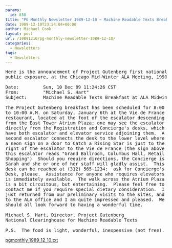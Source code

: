 ```yaml
---
params:
  id: 838
title: "PG Monthly Newsletter 1989-12-10 – Machine Readable Texts Breakfast at ALA Midwinter"
date: 1989-12-10T23:24:04+00:00
author: Michael Cook
layout: post
url: /19891210/pg-monthly-newsletter-1989-12-10/
categories:
  - Newsletters
tags:
  - Newsletters
---
```

<pre>Here is the announcement of Project Gutenberg first national
public exposure, at the Chicago Mid-Winter ALA Meeting, 1990:

Date:         Sun, 10 Dec 89 11:24:26 CST
From:         "Michael S. Hart"
Subject:      Machine Readable Texts Breakfast at ALA Midwinter

The Project Gutenberg breakfast has been scheduled for 8:00
to 10:00 A.M. on Saturday, January 6th at the Vie de France
restaurant, located at the foot of the escalator descending
from the East Tower Atrium Plaza; one may see the escalator
directly from the Registration and Concierge's desks, which
have both escalator and elevator service adjoining them.  A
second escalator connects the desk to the lower level where
a neon sign on a door to Catch a Rising Star is just to the
right of the escalator to the Vie de France (the sign above
this escalator reads "Grand Ballroom, Columbus Hall, Retail
Shopping")  Should you require directions, the Concierge is
Sarah and she or one of her staff will gladly assist.  This
desk can be reached at (312) 565-1234:  ask for Concierge's
Desk, please.  Assistance for anyone who requires elevators
is immediately available.  The walk across the Atrium Plaza
is a bit circuitous, but entertaining.  Please feel free to
contact me if you require special dietary consideration.  I
just returned from our preliminary visits to the sites, and
to the ALA office and I am quite impressed and pleased.  We
should all look forward to having a wonderful time.

Michael S. Hart, Director, Project Gutenberg
National Clearinghouse for Machine Readable Texts

P.S.  The food is light, wonderful, inexpensive (not free).</pre>

<a href="/nl_archives/1989-2000/pgmonthly_1989_12_10.txt" target="new">pgmonthly_1989_12_10.txt</a>
